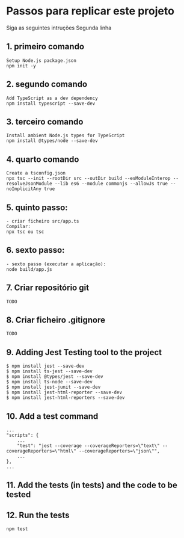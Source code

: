 # Passos para replicar este projeto

Siga as seguintes intruções
Segunda linha

## 1. primeiro comando
    Setup Node.js package.json
    npm init -y

## 2. segundo comando
    Add TypeScript as a dev dependency
    npm install typescript --save-dev

## 3. terceiro comando
    Install ambient Node.js types for TypeScript
    npm install @types/node --save-dev

## 4. quarto comando
    Create a tsconfig.json
    npx tsc --init --rootDir src --outDir build --esModuleInterop --resolveJsonModule --lib es6 --module commonjs --allowJs true --noImplicitAny true

## 5. quinto passo:
    - criar ficheiro src/app.ts
    Compilar:
    npx tsc ou tsc

## 6. sexto passo:
    - sexto passo (executar a aplicação):
    node build/app.js

## 7. Criar repositório git
    
    TODO

## 8. Criar ficheiro .gitignore

    TODO

## 9. Adding Jest Testing tool to the project

```shell
$ npm install jest --save-dev
$ npm install ts-jest --save-dev
$ npm install @types/jest --save-dev
$ npm install ts-node --save-dev
$ npm install jest-junit --save-dev
$ npm install jest-html-reporter --save-dev
$ npm install jest-html-reporters --save-dev
```

## 10. Add a test command

    ...
    "scripts": {
        ...
        "test": "jest --coverage --coverageReporters=\"text\" --coverageReporters=\"html\" --coverageReporters=\"json\"",
        ...
    },
    ...

## 11. Add the tests (in __tests__) and the code to be tested

## 12. Run the tests

    npm test